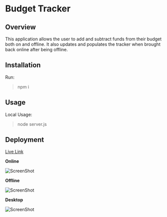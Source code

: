 # Budget Tracker

## Overview ##

This application allows the user to add and subtract funds from their budget both on and offline. It also updates and populates the tracker when brought back online after being offline. 

## Installation ##

Run:
>npm i

## Usage ##

Local Usage:
>node server.js

## Deployment ##

[Live Link](https://shielded-sands-56095.herokuapp.com/)

**Online**

![ScreenShot](https://raw.github.com/tajah93/Budget-Tracker/main/Images/budget_online.png)

**Offline**

![ScreenShot](https://raw.github.com/tajah93/Budget-Tracker/main/Images/budget_offline.png)

**Desktop**

![ScreenShot](https://raw.github.com/tajah93/Budget-Tracker/main/Images/budget_desk.png)
